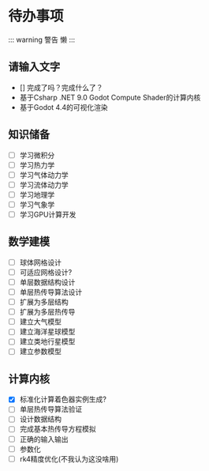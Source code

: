 # 待办事项

::: warning 警告
懒
:::

## 请输入文字

- [] 完成了吗？完成什么了？
- 基于Csharp .NET 9.0 Godot Compute Shader的计算内核
- 基于Godot 4.4的可视化渲染

## 知识储备

- [ ] 学习微积分
- [ ] 学习热力学
- [ ] 学习气体动力学
- [ ] 学习流体动力学
- [ ] 学习地理学
- [ ] 学习气象学
- [ ] 学习GPU计算开发

## 数学建模

- [ ] 球体网格设计
- [ ] 可适应网格设计?
- [ ] 单层数据结构设计
- [ ] 单层热传导算法设计
- [ ] 扩展为多层结构
- [ ] 扩展为多层热传导
- [ ] 建立大气模型
- [ ] 建立海洋星球模型
- [ ] 建立类地行星模型
- [ ] 建立参数模型

## 计算内核

- [X] 标准化计算着色器实例生成?
- [ ] 单层热传导算法验证
- [ ] 设计数据结构
- [ ] 完成基本热传导方程模拟
- [ ] 正确的输入输出
- [ ] 参数化
- [ ] rk4精度优化(不我认为这没啥用)
